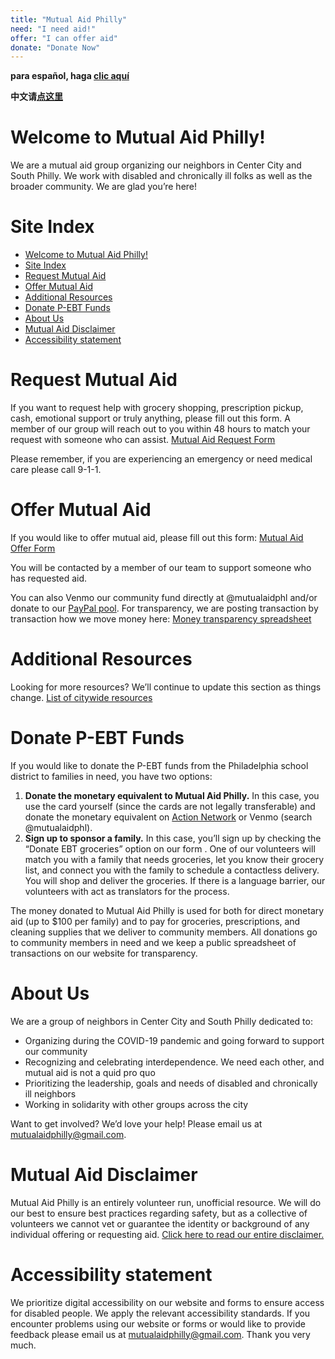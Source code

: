 ```yaml
---
title: "Mutual Aid Philly"
need: "I need aid!"
offer: "I can offer aid"
donate: "Donate Now"
---
```


**para español, haga [clic aquí](/es)**

**中文请[点这里](/zh)**


# Welcome to Mutual Aid Philly!

We are a mutual aid group organizing our neighbors in Center City and South Philly. We work with disabled and chronically ill folks as well as the broader community. We are glad you’re here!

# Site Index

- [Welcome to Mutual Aid Philly!](#welcome-to-mutual-aid-philly)
- [Site Index](#site-index)
- [Request Mutual Aid](#request-mutual-aid)
- [Offer Mutual Aid](#offer-mutual-aid)
- [Additional Resources](#additional-resources)
- [Donate P-EBT Funds](#donate-p-ebt-funds)
- [About Us](#about-us)
- [Mutual Aid Disclaimer](#mutual-aid-disclaimer)
- [Accessibility statement](#accessibility-statement)

# Request Mutual Aid
If you want to request help with grocery shopping, prescription pickup, cash, emotional support or truly anything, please fill out this form. A member of our group will reach out to you within 48 hours to match your request with someone who can assist. [Mutual Aid Request Form](https://www.google.com/url?q=https://docs.google.com/forms/d/e/1FAIpQLSfbvHjJpfqn8GylNE1bYaqvSRLQq6UA26MU6KemRMR7a7I4Hg/viewform?usp%3Dsf_link&sa=D&ust=1586378619684000&usg=AFQjCNFYMGO8UYO30PR0E7iJD08VeQ5lug) 

Please remember, if you are experiencing an emergency or need medical care please call 9-1-1.

# Offer Mutual Aid
If you would like to offer mutual aid, please fill out this form: [Mutual Aid Offer Form](https://www.google.com/url?q=https://docs.google.com/forms/d/e/1FAIpQLScV0XL3JDfwL3nVfw5Y0UujFypWE6dkbCyyQpPqj5KD4HVDYA/viewform?usp%3Dsf_link&sa=D&ust=1586378619685000&usg=AFQjCNGMQpoxl74d-Efirqjyc2ngDEMDxA)

You will be contacted by a member of our team to support someone who has requested aid.

You can also Venmo our community fund directly at @mutualaidphl and/or donate to our [PayPal pool](https://paypal.me/pools/c/8oNSd8W8KH). For transparency, we are posting transaction by transaction how we move money here: [Money transparency spreadsheet](https://docs.google.com/spreadsheets/d/1wxjPjcmXK9gfPFatON0c-e7SQISIEAwbEncJJMa0dT8/edit?usp=sharing)

# Additional Resources
Looking for more resources? We’ll continue to update this section as things change.
[List of citywide resources](https://docs.google.com/document/d/12XvgMzAK7nZkgG5PIJGShFvsNuIzszLDu8U5u1JnmZ8/edit?usp=sharing)

# Donate P-EBT Funds
If you would like to donate the P-EBT funds from the Philadelphia school district to families in need, you have two options:

1. **Donate the monetary equivalent to Mutual Aid Philly.** In this case, you use the card yourself (since the cards are not legally transferable) and donate the monetary equivalent on [Action Network](https://actionnetwork.org/fundraising/mutual-aid-philly/) or Venmo (search @mutualaidphl).
2. **Sign up to sponsor a family.** In this case, you’ll sign up by checking the “Donate EBT groceries” option on our form . One of our volunteers will match you with a family that needs groceries, let you know their grocery list, and connect you with the family to schedule a contactless delivery. You will shop and deliver the groceries. If there is a language barrier, our volunteers with act as translators for the process.

The money donated to Mutual Aid Philly is used for both for direct monetary aid (up to $100 per family) and to pay for groceries, prescriptions, and cleaning supplies that we deliver to community members. All donations go to community members in need and we keep a public spreadsheet of transactions on our website for transparency.


# About Us

We are a group of neighbors in Center City and South Philly dedicated to:

* Organizing during the COVID-19 pandemic and going forward to support our community
* Recognizing and celebrating interdependence. We need each other, and mutual aid is not a quid pro quo
* Prioritizing the leadership, goals and needs of disabled and chronically ill neighbors
* Working in solidarity with other groups across the city


Want to get involved? We’d love your help! Please email us at mutualaidphilly@gmail.com.


# Mutual Aid Disclaimer

Mutual Aid Philly is an entirely volunteer run, unofficial resource. We will do our best to ensure best practices regarding safety, but as a collective of volunteers we cannot vet or guarantee the identity or background of any individual offering or requesting aid. [Click here to read our entire disclaimer.](https://docs.google.com/document/d/1apyfwSjpzp8hRY0rAwlhwPMTrsc1FwTsNWfAE4JwN5I/edit)


# Accessibility statement

We prioritize digital accessibility on our website and forms to ensure access for disabled people. We apply the relevant accessibility standards. If you encounter problems using our website or forms or would like to provide feedback please email us at [mutualaidphilly@gmail.com](mailto:mutualaidphilly@gmail.com). Thank you very much.
